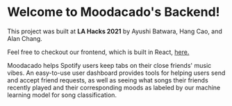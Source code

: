 # Welcome to Moodacado's Backend!

This project was built at **LA Hacks 2021** by Ayushi Batwara, Hang Cao, and Alan Chang.

Feel free to checkout our frontend, which is built in React, [here.](https://github.com/alanchangxyz/moodacado-frontend)

Moodacado helps Spotify users keep tabs on their close friends' music vibes. An easy-to-use user dashboard provides tools for helping users send and accept friend requests, as well as seeing what songs their friends recently played and their corresponding moods as labeled by our machine learning model for song classification.
